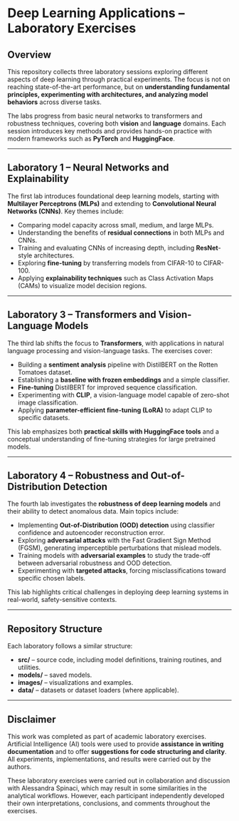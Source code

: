 # Deep Learning Applications – Laboratory Exercises

## Overview

This repository collects three laboratory sessions exploring different aspects of deep learning through practical experiments. The focus is not on reaching state-of-the-art performance, but on **understanding fundamental principles, experimenting with architectures, and analyzing model behaviors** across diverse tasks.

The labs progress from basic neural networks to transformers and robustness techniques, covering both **vision** and **language** domains. Each session introduces key methods and provides hands-on practice with modern frameworks such as **PyTorch** and **HuggingFace**.

---

## Laboratory 1 – Neural Networks and Explainability

The first lab introduces foundational deep learning models, starting with **Multilayer Perceptrons (MLPs)** and extending to **Convolutional Neural Networks (CNNs)**.
Key themes include:

* Comparing model capacity across small, medium, and large MLPs.
* Understanding the benefits of **residual connections** in both MLPs and CNNs.
* Training and evaluating CNNs of increasing depth, including **ResNet**-style architectures.
* Exploring **fine-tuning** by transferring models from CIFAR-10 to CIFAR-100.
* Applying **explainability techniques** such as Class Activation Maps (CAMs) to visualize model decision regions.

---

## Laboratory 3 – Transformers and Vision-Language Models

The third lab shifts the focus to **Transformers**, with applications in natural language processing and vision-language tasks.
The exercises cover:

* Building a **sentiment analysis** pipeline with DistilBERT on the Rotten Tomatoes dataset.
* Establishing a **baseline with frozen embeddings** and a simple classifier.
* **Fine-tuning** DistilBERT for improved sequence classification.
* Experimenting with **CLIP**, a vision-language model capable of zero-shot image classification.
* Applying **parameter-efficient fine-tuning (LoRA)** to adapt CLIP to specific datasets.

This lab emphasizes both **practical skills with HuggingFace tools** and a conceptual understanding of fine-tuning strategies for large pretrained models.

---

## Laboratory 4 – Robustness and Out-of-Distribution Detection

The fourth lab investigates the **robustness of deep learning models** and their ability to detect anomalous data.
Main topics include:

* Implementing **Out-of-Distribution (OOD) detection** using classifier confidence and autoencoder reconstruction error.
* Exploring **adversarial attacks** with the Fast Gradient Sign Method (FGSM), generating imperceptible perturbations that mislead models.
* Training models with **adversarial examples** to study the trade-off between adversarial robustness and OOD detection.
* Experimenting with **targeted attacks**, forcing misclassifications toward specific chosen labels.

This lab highlights critical challenges in deploying deep learning systems in real-world, safety-sensitive contexts.

---

## Repository Structure

Each laboratory follows a similar structure:

* **src/** – source code, including model definitions, training routines, and utilities.
* **models/** – saved models.
* **images/** – visualizations and examples.
* **data/** – datasets or dataset loaders (where applicable).

---

## Disclaimer

This work was completed as part of academic laboratory exercises.
Artificial Intelligence (AI) tools were used to provide **assistance in writing documentation** and to offer **suggestions for code structuring and clarity**. All experiments, implementations, and results were carried out by the authors.

These laboratory exercises were carried out in collaboration and discussion with Alessandra Spinaci, which may result in some similarities in the analytical workflows. However, each participant independently developed their own interpretations, conclusions, and comments throughout the exercises.